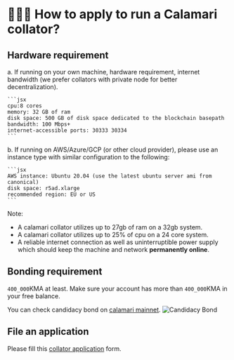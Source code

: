 #  👩🏼‍💻 How to apply to run a Calamari collator?

## Hardware requirement

a. If running on your own machine, hardware requirement, internet bandwidth (we prefer collators with private node for better decentralization).
    
    ```jsx
    cpu:8 cores
    memory: 32 GB of ram
    disk space: 500 GB of disk space dedicated to the blockchain basepath
    bandwidth: 100 Mbps+
    internet-accessible ports: 30333 30334
    ```
    
b. If running on AWS/Azure/GCP (or other cloud provider), please use an instance type with similar configuration to the following:
    
    ```jsx
    AWS instance: Ubuntu 20.04 (use the latest ubuntu server ami from canonical)
    disk space: r5ad.xlarge
    recommended region: EU or US
    ```
    
Note: 
- A calamari collator utilizes up to 27gb of ram on a 32gb system.
- A calamari collator utilizes up to 25% of cpu on a 24 core system.
- A reliable internet connection as well as uninterruptible power supply which should keep the machine and network **permanently online**.

## Bonding requirement

`400_000`KMA at least. Make sure your account has more than `400_000`KMA in your free balance.

You can check candidacy bond on [calamari mainnet](https://polkadot.js.org/apps/?rpc=wss%3A%2F%2Fws.calamari.systems%2F#/chainstate).
![Candidacy Bond](images/candidacy-bond.png)

## File an application
 
 Please fill this [collator application](https://docs.google.com/forms/d/e/1FAIpQLScizDDMq7jWeOPVVEMr3EY_Z6N6ugdkL8aKgAbZ9lAJX6DEOQ/viewform) form.


